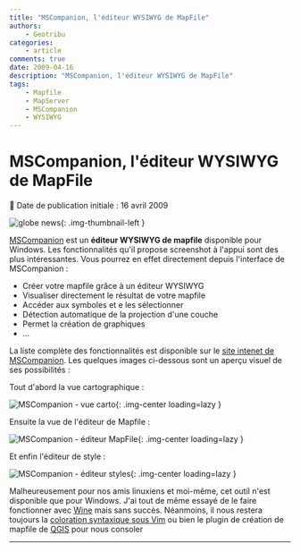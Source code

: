 ```yaml
---
title: "MSCompanion, l'éditeur WYSIWYG de MapFile"
authors:
    - Geotribu
categories:
    - article
comments: true
date: 2009-04-16
description: "MSCompanion, l'éditeur WYSIWYG de MapFile"
tags:
    - Mapfile
    - MapServer
    - MSCompanion
    - WYSIWYG
---
```


# MSCompanion, l'éditeur WYSIWYG de MapFile

:calendar: Date de publication initiale : 16 avril 2009

![globe news](https://cdn.geotribu.fr/img/internal/icons-rdp-news/world.png){: .img-thumbnail-left }

[MSCompanion](http://code.google.com/p/mscompanion/) est un **éditeur WYSIWYG de mapfile** disponible pour Windows. Les fonctionnalités qu'il propose screenshot à l'appui sont des plus intéressantes. Vous pourrez en effet directement depuis l'interface de MSCompanion :

* Créer votre mapfile grâce à un éditeur WYSIWYG
* Visualiser directement le résultat de votre mapfile
* Accéder aux symboles et e les sélectionner
* Détection automatique de la projection d'une couche
* Permet la création de graphiques
* ...

La liste complète des fonctionnalités est disponible sur le [site intenet de MSCompanion](http://code.google.com/p/mscompanion/#Features). Les quelques images ci-dessous sont un aperçu visuel de ses possibilités :

Tout d'abord la vue cartographique :

![MSCompanion - vue carto](https://cdn.geotribu.fr/img/articles-blog-rdp/serveur/MSCompanion/screenshot1.jpg  "MSCompanion - vue carto"){: .img-center loading=lazy }

Ensuite la vue de l'éditeur de Mapfile :

![MSCompanion - éditeur MapFile](https://cdn.geotribu.fr/img/articles-blog-rdp/serveur/MSCompanion/screenshot2.jpg  "MSCompanion - éditeur MapFile"){: .img-center loading=lazy }

Et enfin l'éditeur de style :

![MSCompanion - éditeur styles](https://cdn.geotribu.fr/img/articles-blog-rdp/serveur/MSCompanion/style.jpg   "MSCompanion - éditeur styles"){: .img-center loading=lazy }

Malheureusement pour nos amis linuxiens et moi-même, cet outil n'est disponible que pour Windows. J'ai tout de même essayé de le faire fonctionner avec [Wine](http://www.winehq.org/) mais sans succès. Néanmoins, il nous restera toujours la [coloration syntaxique sous Vim](http://mapserver.org/development/editing/vim.html) ou bien le plugin de création de mapfile de [QGIS](https://www.qgis.org/) pour nous consoler

----

<!-- geotribu:authors-block -->
